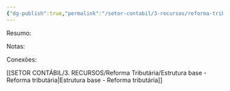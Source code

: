```yaml
---
{"dg-publish":true,"permalink":"/setor-contabil/3-recursos/reforma-tributaria/hipoteses-de-incidencia-nao-incidencia-imunidade-e-isencao/","dgPassFrontmatter":true,"created":"2025-08-21T23:47:04.222-03:00","updated":"2025-08-22T00:00:37.263-03:00"}
---
```


Resumo:

Notas:


Conexões:


[[SETOR CONTÁBIL/3. RECURSOS/Reforma Tributária/Estrutura base - Reforma tributária\|Estrutura base - Reforma tributária]]